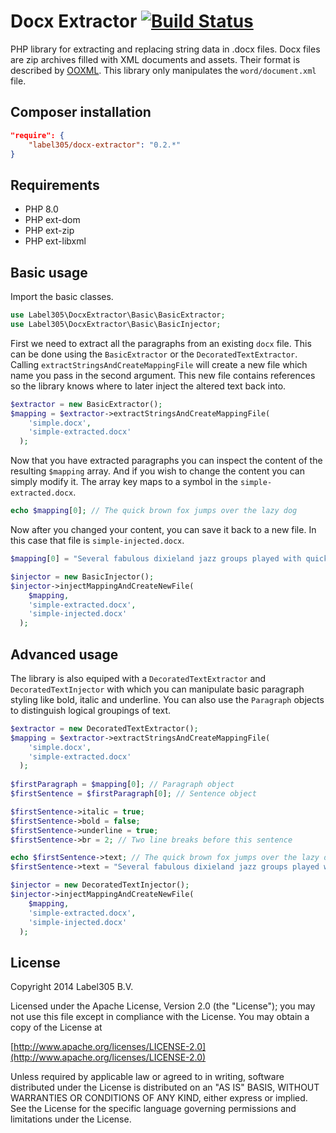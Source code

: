Docx Extractor [![Build Status](https://travis-ci.org/Label305/DocxExtractor.svg)](https://travis-ci.org/Label305/DocxExtractor)
=============

PHP library for extracting and replacing string data in .docx files. Docx files are zip archives filled with XML documents and assets. Their format is described by [OOXML](http://nl.wikipedia.org/wiki/Office_Open_XML). This library only manipulates the `word/document.xml` file.

Composer installation
---

```json
"require": {
    "label305/docx-extractor": "0.2.*"
}
```
Requirements
----
- PHP 8.0
- PHP ext-dom
- PHP ext-zip
- PHP ext-libxml

Basic usage
----

Import the basic classes.

```php
use Label305\DocxExtractor\Basic\BasicExtractor;
use Label305\DocxExtractor\Basic\BasicInjector;
```

First we need to extract all the paragraphs from an existing `docx` file. This can be done using the `BasicExtractor` or the `DecoratedTextExtractor`. Calling `extractStringsAndCreateMappingFile` will create a new file which name you pass in the second argument. This new file contains references so the library knows where to later inject the altered text back into.

```php
$extractor = new BasicExtractor();
$mapping = $extractor->extractStringsAndCreateMappingFile(
    'simple.docx',
    'simple-extracted.docx'
  );
```

Now that you have extracted paragraphs you can inspect the content of the resulting `$mapping` array. And if you wish to change the content you can simply modify it. The array key maps to a symbol in the `simple-extracted.docx`.

```php
echo $mapping[0]; // The quick brown fox jumps over the lazy dog
```

Now after you changed your content, you can save it back to a new file. In this case that file is `simple-injected.docx`.

```php
$mapping[0] = "Several fabulous dixieland jazz groups played with quick tempo.";

$injector = new BasicInjector();
$injector->injectMappingAndCreateNewFile(
    $mapping,
    'simple-extracted.docx',
    'simple-injected.docx'
  );
```

Advanced usage
----

The library is also equiped with a `DecoratedTextExtractor` and `DecoratedTextInjector` with which you can manipulate basic paragraph styling like bold, italic and underline. You can also use the `Paragraph` objects to distinguish logical groupings of text.

```php
$extractor = new DecoratedTextExtractor();
$mapping = $extractor->extractStringsAndCreateMappingFile(
    'simple.docx',
    'simple-extracted.docx'
  );
  
$firstParagraph = $mapping[0]; // Paragraph object
$firstSentence = $firstParagraph[0]; // Sentence object

$firstSentence->italic = true;
$firstSentence->bold = false;
$firstSentence->underline = true;
$firstSentence->br = 2; // Two line breaks before this sentence

echo $firstSentence->text; // The quick brown fox jumps over the lazy dog
$firstSentence->text = "Several fabulous dixieland jazz groups played with quick tempo.";

$injector = new DecoratedTextInjector();
$injector->injectMappingAndCreateNewFile(
    $mapping,
    'simple-extracted.docx',
    'simple-injected.docx'
  );
```

License
---------
Copyright 2014 Label305 B.V.

Licensed under the Apache License, Version 2.0 (the "License");
you may not use this file except in compliance with the License.
You may obtain a copy of the License at

[http://www.apache.org/licenses/LICENSE-2.0](http://www.apache.org/licenses/LICENSE-2.0)

Unless required by applicable law or agreed to in writing, software
distributed under the License is distributed on an "AS IS" BASIS,
WITHOUT WARRANTIES OR CONDITIONS OF ANY KIND, either express or implied.
See the License for the specific language governing permissions and
limitations under the License.
